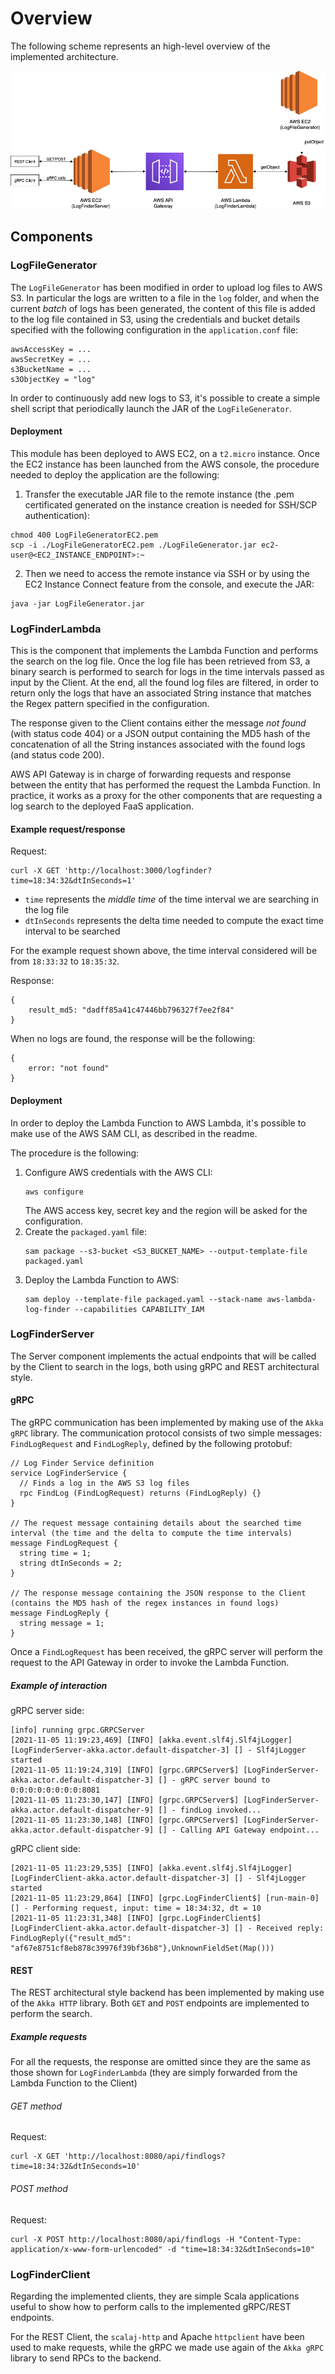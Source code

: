 # Overview
The following scheme represents an high-level overview of the implemented architecture.

![alt text](../architecture.png)

## Components
### LogFileGenerator
The `LogFileGenerator` has been modified in order to upload log files to AWS S3. In particular the logs are written to a file in the `log` folder, and when the current *batch* of logs has been generated, the content of this file is added to the log file contained in S3, using the credentials and bucket details specified with the following configuration in the `application.conf` file:

```
awsAccessKey = ...
awsSecretKey = ...
s3BucketName = ...
s3ObjectKey = "log"
```

In order to continuously add new logs to S3, it's possible to create a simple shell script that periodically launch the JAR of the `LogFileGenerator`.

#### Deployment
This module has been deployed to AWS EC2, on a `t2.micro` instance. Once the EC2 instance has been launched from the AWS console, the procedure needed to deploy the application are the following:

1) Transfer the executable JAR file to the remote instance (the .pem certificated generated on the instance creation is needed for SSH/SCP authentication):
```
chmod 400 LogFileGeneratorEC2.pem
scp -i ./LogFileGeneratorEC2.pem ./LogFileGenerator.jar ec2-user@<EC2_INSTANCE_ENDPOINT>:~
```

2) Then we need to access the remote instance via SSH or by using the EC2 Instance Connect feature from the console, and execute the JAR:
```
java -jar LogFileGenerator.jar
```

### LogFinderLambda
This is the component that implements the Lambda Function and performs the search on the log file. Once the log file has been retrieved from S3, a binary search is performed to search for logs in the time intervals passed as input by the Client.
At the end, all the found log files are filtered, in order to return only the logs that have an associated String instance that matches the Regex pattern specified in the configuration.

The response given to the Client contains either the message *not found* (with status code 404) or a JSON output containing the MD5 hash of the concatenation of all the String instances associated with the found logs (and status code 200).

AWS API Gateway is in charge of forwarding requests and response between the entity that has performed the request the Lambda Function. In practice, it works as a proxy for the other components that are requesting a log search to the deployed FaaS application. 

#### Example request/response

Request:

```
curl -X GET 'http://localhost:3000/logfinder?time=18:34:32&dtInSeconds=1'
```

- `time` represents the *middle time* of the time interval we are searching in the log file
- `dtInSeconds` represents the delta time needed to compute the exact time interval to be searched

For the example request shown above, the time interval considered will be from `18:33:32` to `18:35:32`.

Response:

```
{
    result_md5: "dadff85a41c47446bb796327f7ee2f84"
}
```

When no logs are found, the response will be the following:

```
{
    error: "not found"
}
```

#### Deployment
In order to deploy the Lambda Function to AWS Lambda, it's possible to make use of the AWS SAM CLI, as described in the readme.

The procedure is the following:
1) Configure AWS credentials with the AWS CLI:
    ```
    aws configure
    ```
   The AWS access key, secret key and the region will be asked for the configuration.
2) Create the `packaged.yaml` file:
    ```
    sam package --s3-bucket <S3_BUCKET_NAME> --output-template-file packaged.yaml
    ```
3) Deploy the Lambda Function to AWS:
    ```
    sam deploy --template-file packaged.yaml --stack-name aws-lambda-log-finder --capabilities CAPABILITY_IAM
    ```

### LogFinderServer
The Server component implements the actual endpoints that will be called by the Client to search in the logs, both using gRPC and REST architectural style.

#### gRPC
The gRPC communication has been implemented by making use of the `Akka gRPC` library. The communication protocol consists of two simple messages: `FindLogRequest` and `FindLogReply`, defined by the following protobuf:

```
// Log Finder Service definition
service LogFinderService {
  // Finds a log in the AWS S3 log files
  rpc FindLog (FindLogRequest) returns (FindLogReply) {}
}

// The request message containing details about the searched time interval (the time and the delta to compute the time intervals)
message FindLogRequest {
  string time = 1;
  string dtInSeconds = 2;
}

// The response message containing the JSON response to the Client (contains the MD5 hash of the regex instances in found logs)
message FindLogReply {
  string message = 1;
}
```

Once a `FindLogRequest` has been received, the gRPC server will perform the request to the API Gateway in order to invoke the Lambda Function.

##### Example of interaction

gRPC server side:

```
[info] running grpc.GRPCServer 
[2021-11-05 11:19:23,469] [INFO] [akka.event.slf4j.Slf4jLogger] [LogFinderServer-akka.actor.default-dispatcher-3] [] - Slf4jLogger started
[2021-11-05 11:19:24,319] [INFO] [grpc.GRPCServer$] [LogFinderServer-akka.actor.default-dispatcher-3] [] - gRPC server bound to 0:0:0:0:0:0:0:0:8081
[2021-11-05 11:23:30,147] [INFO] [grpc.GRPCServer$] [LogFinderServer-akka.actor.default-dispatcher-9] [] - findLog invoked...
[2021-11-05 11:23:30,148] [INFO] [grpc.GRPCServer$] [LogFinderServer-akka.actor.default-dispatcher-9] [] - Calling API Gateway endpoint...
```

gRPC client side:

```
[2021-11-05 11:23:29,535] [INFO] [akka.event.slf4j.Slf4jLogger] [LogFinderClient-akka.actor.default-dispatcher-3] [] - Slf4jLogger started
[2021-11-05 11:23:29,864] [INFO] [grpc.LogFinderClient$] [run-main-0] [] - Performing request, input: time = 18:34:32, dt = 10
[2021-11-05 11:23:31,348] [INFO] [grpc.LogFinderClient$] [LogFinderClient-akka.actor.default-dispatcher-3] [] - Received reply: FindLogReply({"result_md5": "af67e8751cf8eb878c39976f39bf36b8"},UnknownFieldSet(Map()))
```

#### REST
The REST architectural style backend has been implemented by making use of the `Akka HTTP` library. Both `GET` and `POST` endpoints are implemented to perform the search.

##### Example requests

For all the requests, the response are omitted since they are the same as those shown for `LogFinderLambda` (they are simply forwarded from the Lambda Function to the Client)

###### GET method
Request:
```
curl -X GET 'http://localhost:8080/api/findlogs?time=18:34:32&dtInSeconds=10'
```

###### POST method
Request:
```
curl -X POST http://localhost:8080/api/findlogs -H "Content-Type: application/x-www-form-urlencoded" -d "time=18:34:32&dtInSeconds=10"
```

### LogFinderClient
Regarding the implemented clients, they are simple Scala applications useful to show how to perform calls to the implemented gRPC/REST endpoints.

For the REST Client, the `scalaj-http` and Apache `httpclient` have been used to make requests, while the gRPC we made use again of the `Akka gRPC` library to send RPCs to the backend.



